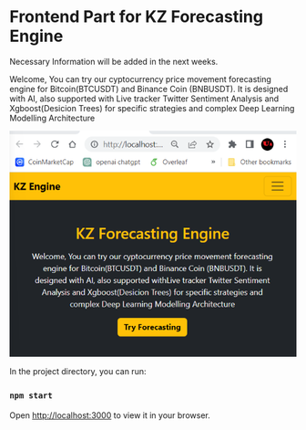 # Frontend Part for KZ Forecasting Engine

Necessary Information will be added in the next weeks.

Welcome, You can try our cyptocurrency price movement forecasting 
engine for Bitcoin(BTCUSDT) and Binance Coin (BNBUSDT). 
It is designed with AI, also supported with Live tracker 
Twitter Sentiment Analysis and Xgboost(Desicion Trees) for 
specific strategies and complex Deep Learning Modelling Architecture

![Home Screen](public/images/homemain.png)

In the project directory, you can run:

### `npm start`
Open [http://localhost:3000](http://localhost:3000) to view it in your browser.

